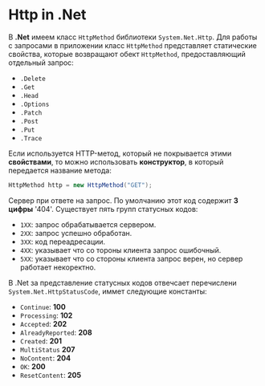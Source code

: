 # Http in .Net
В **.Net** имеем класс `HttpMethod` библиотеки `System.Net.Http`. Для работы с запросами в приложении класс `HttpMethod` представляет статические свойства, которые возвращают обект `HttpMethod`, предоставляющий отдельный запрос:
+ `.Delete`
+ `.Get`
+ `.Head`
+ `.Options`
+ `.Patch`
+ `.Post`
+ `.Put`
+ `.Trace`
  
Если используется HTTP-метод, который не покрывается этими **свойствами**, то можно использовать **конструктор**, в который передается название метода:
```csharp
HttpMethod http = new HttpMethod("GET");
```

Сервер при ответе на запрос. По умолчанию этот код содержит **3 цифры** '404'. Существует пять групп статусных кодов:
+ `1XX`: запрос обрабатывается сервером.
+ `2XX`: запрос успешно обработан.
+ `3XX`: код переадресации.
+ `4XX`: указывает что со тороны клиента запрос ошибочный.
+ `5XX`: указывает что со стороны клиента запрос верен, но сервер работает некоректно.

В .Net за представление статусных кодов отвечсает перечислени `System.Net.HttpStatusCode`, иммет следующие константы:
+ `Continue`: **100**
+ `Processing`: **102**
+ `Accepted`: **202**
+ `AlreadyReported`: **208**
+ `Created`: **201**
+ `MultiStatus` **207**
+ `NoContent`: **204**
+ `OK`: **200**
+ `ResetContent`: **205**